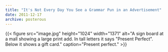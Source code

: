 ```yaml
---
title: "It's Not Every Day You See a Grammar Pun in an Advertisement"
date: 2011-12-17
archive: posterous
---
```


{{< figure 
	src="image.jpg" 
	height="1024" 
	width="1371" 
	alt="A sign board at a mall showing a large print add. In tall letters it says \"Present Perfect\". Below it shows a gift card." 
	caption="Present perfect." >}}

